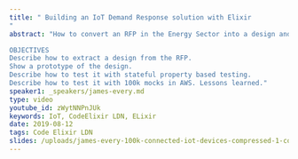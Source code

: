 ```yaml
---
title: " Building an IoT Demand Response solution with Elixir
"
abstract: "How to convert an RFP in the Energy Sector into a design and prototype that can scale to serve 100k chatty connected devices.

OBJECTIVES
Describe how to extract a design from the RFP.
Show a prototype of the design.
Describe how to test it with stateful property based testing.
Describe how to test it with 100k mocks in AWS. Lessons learned."
speaker1: _speakers/james-every.md
type: video
youtube_id: zWytNNPnJUk
keywords: IoT, CodeElixir LDN, ELixir
date: 2019-08-12
tags: Code Elixir LDN
slides: /uploads/james-every-100k-connected-iot-devices-compressed-1-compressed-1.pdf
---
```


